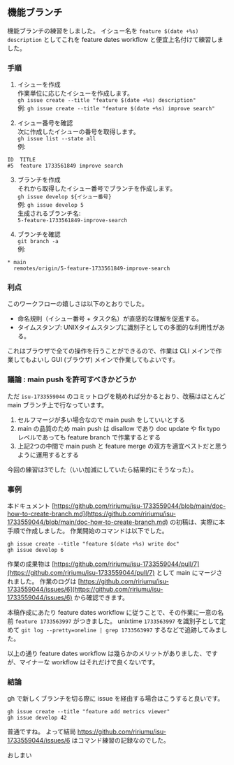 ## 機能ブランチ

機能ブランチの練習をしました。
イシュー名を `feature $(date +%s) description` としてこれを feature dates workflow と便宜上名付けて練習しました。


### 手順

1. イシューを作成  
作業単位に応じたイシューを作成します。  
`gh issue create --title "feature $(date +%s) description"`  
例: `gh issue create --title "feature $(date +%s) improve search"`

2. イシュー番号を確認  
次に作成したイシューの番号を取得します。  
`gh issue list --state all`  
例:  
```
ID  TITLE
#5  feature 1733561849 improve search
```

3. ブランチを作成  
それから取得したイシュー番号でブランチを作成します。  
`gh issue develop ${イシュー番号}`  
例: `gh issue develop 5`  
生成されるブランチ名:  
`5-feature-1733561849-improve-search`

4. ブランチを確認  
`git branch -a`  
例:  
```
* main
  remotes/origin/5-feature-1733561849-improve-search
```


### 利点

このワークフローの嬉しさは以下のとおりでした。

- 命名規則（イシュー番号 + タスク名）が直感的な理解を促進する。
- タイムスタンプ: UNIXタイムスタンプに識別子としての多面的な利用性がある。

これはブラウザで全ての操作を行うことができるので、作業は CLI メインで作業してもよいし GUI (ブラウザ) メインで作業してもよいです。

### 議論 : main push を許可すべきかどうか

ただ `isu-1733559044` のコミットログを眺めれば分かるとおり、改稿はほとんど main ブランチ上で行なっています。 

1. セルフマージが多い場合なので main push をしていいとする
2. main の品質のため main push は disallow であり doc update や fix typo レベルであっても feature branch で作業するとする
3. 上記2つの中間で main push と feature merge の双方を適宜ベストだと思うように運用するとする

今回の練習は3でした（いい加減にしていたら結果的にそうなった）。


### 事例

本ドキュメント [https://github.com/ririumu/isu-1733559044/blob/main/doc-how-to-create-branch.md](https://github.com/ririumu/isu-1733559044/blob/main/doc-how-to-create-branch.md) の初稿は、実際に本手順で作成しました。
作業開始のコマンドは以下でした。

```
gh issue create --title "feature $(date +%s) write doc"
gh issue develop 6
```

作業の成果物は [https://github.com/ririumu/isu-1733559044/pull/7](https://github.com/ririumu/isu-1733559044/pull/7) として main にマージされました。
作業のログは [https://github.com/ririumu/isu-1733559044/issues/6](https://github.com/ririumu/isu-1733559044/issues/6) から確認できます。

本稿作成にあたり feature dates workflow に従うことで、その作業に一意の名前 `feature 1733563997` がつきました。
unixtime `1733563997` を識別子として定めて `git log --pretty=oneline | grep 1733563997` するなどで追跡してみました。

以上の通り feature dates workflow は幾らかのメリットがありました、ですが、マイナーな workflow はそれだけで良くないです。

### 結論

gh で新しくブランチを切る際に issue を経由する場合はこうすると良いです。

```
gh issue create --title "feature add metrics viewer"
gh issue develop 42
```

普通ですね。
よって結局 https://github.com/ririumu/isu-1733559044/issues/6 はコマンド練習の記録なのでした。

おしまい
